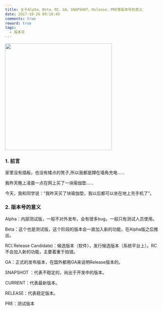 ```yaml
---
title: 关于Alpha、Beta、RC、GA、SNAPSHOT、Release、PRE等版本号的意义
date: 2017-10-26 09:18:49
comments: true
reward: true
tags:
  - 版本号
---
```


<img src="/assets/postLog/versionPic.jpeg" With="350px" height="350px">

### 1. 前言

家里没有插板，也没有矮点的凳子,所以我都是蹲在墙角充电......

我昨天晚上凌晨一点在网上买了一块瑜伽垫......

今天，我和同学说：“我昨天买了块瑜伽垫，我以后都可以坐在地上充手机了”。

<!-- more -->

### 2. 版本号的意义

Alpha：内部测试版，一般不对外发布，会有很多bug，一般只有测试人员使用。

Beta：这个也是测试版，这个阶段的版本会一直加入新的功能，在Alpha版之后推出。

RC( Release Candidate)：候选版本（软件），发行候选版本（系统平台上）。RC不会加入新的功能，主要着重于拍错。

GA：正式的发布版本，在国外都用GA来说明Release版本的。

SNAPSHOT ：代表不稳定的，尚出于开发中的版本。

CURRENT：代表最新版本。

RELEASE：代表稳定版本。

PRE：测试版本
